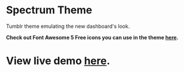 # Spectrum Theme

Tumblr theme emulating the new dashboard's look.

**Check out Font Awesome 5 Free icons you can use in the theme [here](fontawesome.com/icons?d=gallery&m=free).**

# View live demo [here](https://spectrumtheme.tumblr.com/).
